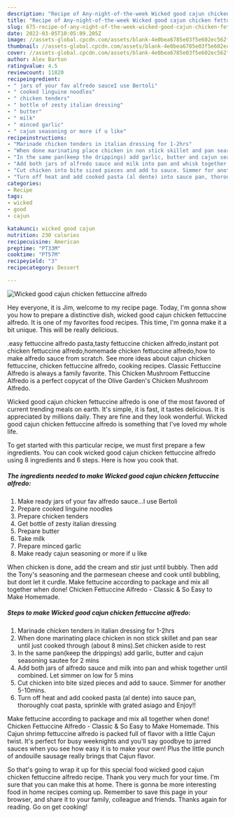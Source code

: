 ```yaml
---
description: "Recipe of Any-night-of-the-week Wicked good cajun chicken fettuccine alfredo"
title: "Recipe of Any-night-of-the-week Wicked good cajun chicken fettuccine alfredo"
slug: 675-recipe-of-any-night-of-the-week-wicked-good-cajun-chicken-fettuccine-alfredo
date: 2022-03-05T10:05:09.205Z
image: //assets-global.cpcdn.com/assets/blank-4e0bea6785e03f5e602ec562f230caae08da540cada707380b4fe1bbebba43da.png
thumbnail: //assets-global.cpcdn.com/assets/blank-4e0bea6785e03f5e602ec562f230caae08da540cada707380b4fe1bbebba43da.png
cover: //assets-global.cpcdn.com/assets/blank-4e0bea6785e03f5e602ec562f230caae08da540cada707380b4fe1bbebba43da.png
author: Alex Barton
ratingvalue: 4.5
reviewcount: 11820
recipeingredient:
- " jars of your fav alfredo sauceI use Bertoli"
- " cooked linguine noodles"
- " chicken tenders"
- " bottle of zesty italian dressing"
- " butter"
- " milk"
- " minced garlic"
- " cajun seasoning or more if u like"
recipeinstructions:
- "Marinade chicken tenders in italian dressing for 1-2hrs"
- "When done marinating place chicken in non stick skillet and pan sear until just cooked through (about 8 mins).Set chicken aside to rest"
- "In the same pan(keep the drippings) add garlic, butter and cajun seasoning sautee for 2 mins"
- "Add both jars of alfredo sauce and milk into pan and whisk together until combined. Let simmer on low for 5 mins"
- "Cut chicken into bite sized pieces and add to sauce. Simmer for another 5-10mins."
- "Turn off heat and add cooked pasta (al dente) into sauce pan, thoroughly coat pasta, sprinkle with grated asiago and Enjoy!!"
categories:
- Recipe
tags:
- wicked
- good
- cajun

katakunci: wicked good cajun 
nutrition: 230 calories
recipecuisine: American
preptime: "PT33M"
cooktime: "PT57M"
recipeyield: "3"
recipecategory: Dessert

---
```



![Wicked good cajun chicken fettuccine alfredo](//assets-global.cpcdn.com/assets/blank-4e0bea6785e03f5e602ec562f230caae08da540cada707380b4fe1bbebba43da.png)

Hey everyone, it is Jim, welcome to my recipe page. Today, I'm gonna show you how to prepare a distinctive dish, wicked good cajun chicken fettuccine alfredo. It is one of my favorites food recipes. This time, I'm gonna make it a bit unique. This will be really delicious.

.easy fettuccine alfredo pasta,tasty fettuccine chicken alfredo,instant pot chicken fettuccine alfredo,homemade chicken fettuccine alfredo,how to make alfredo sauce from scratch. See more ideas about cajun chicken fettuccine, chicken fettuccine alfredo, cooking recipes. Classic Fettuccine Alfredo is always a family favorite. This Chicken Mushroom Fettuccine Alfredo is a perfect copycat of the Olive Garden&#39;s Chicken Mushroom Alfredo.

Wicked good cajun chicken fettuccine alfredo is one of the most favored of current trending meals on earth. It's simple, it is fast, it tastes delicious. It is appreciated by millions daily. They are fine and they look wonderful. Wicked good cajun chicken fettuccine alfredo is something that I've loved my whole life.


To get started with this particular recipe, we must first prepare a few ingredients. You can cook wicked good cajun chicken fettuccine alfredo using 8 ingredients and 6 steps. Here is how you cook that.

<!--inarticleads1-->

##### The ingredients needed to make Wicked good cajun chicken fettuccine alfredo:

1. Make ready  jars of your fav alfredo sauce...I use Bertoli
1. Prepare  cooked linguine noodles
1. Prepare  chicken tenders
1. Get  bottle of zesty italian dressing
1. Prepare  butter
1. Take  milk
1. Prepare  minced garlic
1. Make ready  cajun seasoning or more if u like


When chicken is done, add the cream and stir just until bubbly. Then add the Tony&#39;s seasoning and the parmesean cheese and cook until bubbling, but dont let it curdle. Make fettucine according to package and mix all together when done! Chicken Fettuccine Alfredo - Classic &amp; So Easy to Make Homemade. 

<!--inarticleads2-->

##### Steps to make Wicked good cajun chicken fettuccine alfredo:

1. Marinade chicken tenders in italian dressing for 1-2hrs
1. When done marinating place chicken in non stick skillet and pan sear until just cooked through (about 8 mins).Set chicken aside to rest
1. In the same pan(keep the drippings) add garlic, butter and cajun seasoning sautee for 2 mins
1. Add both jars of alfredo sauce and milk into pan and whisk together until combined. Let simmer on low for 5 mins
1. Cut chicken into bite sized pieces and add to sauce. Simmer for another 5-10mins.
1. Turn off heat and add cooked pasta (al dente) into sauce pan, thoroughly coat pasta, sprinkle with grated asiago and Enjoy!!


Make fettucine according to package and mix all together when done! Chicken Fettuccine Alfredo - Classic &amp; So Easy to Make Homemade. This Cajun shrimp fettuccine alfredo is packed full of flavor with a little Cajun twist. It&#39;s perfect for busy weeknights and you&#39;ll say goodbye to jarred sauces when you see how easy it is to make your own! Plus the little punch of andouille sausage really brings that Cajun flavor. 

So that's going to wrap it up for this special food wicked good cajun chicken fettuccine alfredo recipe. Thank you very much for your time. I'm sure that you can make this at home. There is gonna be more interesting food in home recipes coming up. Remember to save this page in your browser, and share it to your family, colleague and friends. Thanks again for reading. Go on get cooking!
